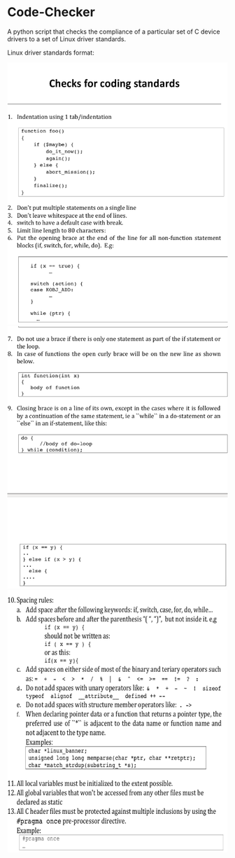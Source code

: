 # Code-Checker
A python script that checks the compliance of a particular set of C device drivers to a set of Linux driver standards.

Linux driver standards format:

<img src = images/rule1.png height = 600>

<img src = images/rule2.png height = 600>

<img src = images/rule3.png height = 600>
